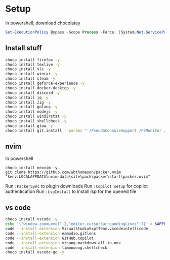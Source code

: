 # Setup

In powershell, download chocolatey

```powershell
Set-ExecutionPolicy Bypass -Scope Process -Force; [System.Net.ServicePointManager]::SecurityProtocol = [System.Net.ServicePointManager]::SecurityProtocol -bor 3072; iex ((New-Object System.Net.WebClient).DownloadString('https://community.chocolatey.org/install.ps1'))
```

## Install stuff

```sh
choco install firefox -y
choco install texlive -y
choco install vlc -y
choco install winrar -y
choco install steam -y
choco install geforce-experience -y
choco install docker-desktop -y
choco install discord -y
choco install jq -y
choco install zig -y
choco install golang -y
choco install nodejs -y
choco install windirstat -y
choco install shellcheck -y
choco install glow -y
choco install git.install --params "'/PseudoConsoleSupport /FSMonitor /Symlinks /WindowsTerminalProfile /NoGuiHereIntegration'" -y
```

## nvim
In powershell

```shell
choco install neovim -y
git clone https://github.com/wbthomason/packer.nvim "$env:LOCALAPPDATA\nvim-data\site\pack\packer\start\packer.nvim"
```

Run ```:PackerSync``` to plugin downloads 
Run ```:Copilot setup``` for  copilot authentication
Run ```:LspInstall``` to install lsp for the opened file

## vs code

```sh
choco install vscode -y
echo '{"window.zoomLevel":2,"editor.cursorSurroundingLines":7}' > $APPDATA/code/User/settings.json
code --install-extension VisualStudioExptTeam.vscodeintellicode
code --install-extension eamodio.gitlens
code --install-extension GitHub.copilot
code --install-extension yzhang.markdown-all-in-one
code --install-extension timonwong.shellcheck
choco install vscode-go -y
```

